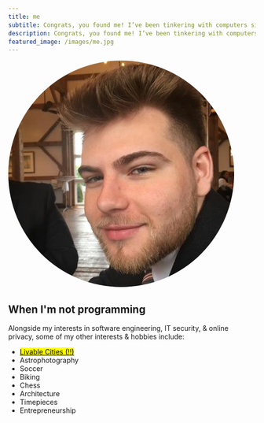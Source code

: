 ```yaml
---
title: me
subtitle: Congrats, you found me! I’ve been tinkering with computers since I was 10 years old and I built my first computer a year later at 11 (thank you Dad). The rest is history. I am always challenging myself, learning, or adding something new to my toolbox. My primary areas of interest include <mark>programming</mark>, <mark>networking</mark>, and <mark>distributed systems</mark>. 
description: Congrats, you found me! I’ve been tinkering with computers since I was 10 years old and I built my first computer a year later at 11 (thank you Dad). The rest is history. I am always challenging mysely, learning, or adding something new to my toolbox. My primary areas of interest include <mark>programming</mark>, <mark>networking</mark>, and <mark>distributed systems</mark>. 
featured_image: /images/me.jpg
---
```


<img src="images/me.jpg" style="border-radius: 50%;" ondragstart="return false"
onselectstart="false">

## When I'm not programming 

Alongside my interests in software engineering, IT security, & online privacy, some of my other interests & hobbies include:

- [<mark>Livable Cities (!!)</mark>](https://www.youtube.com/c/notjustbikes)
- Astrophotography
- Soccer
- Biking
- Chess
- Architecture
- Timepieces 
- Entrepreneurship
